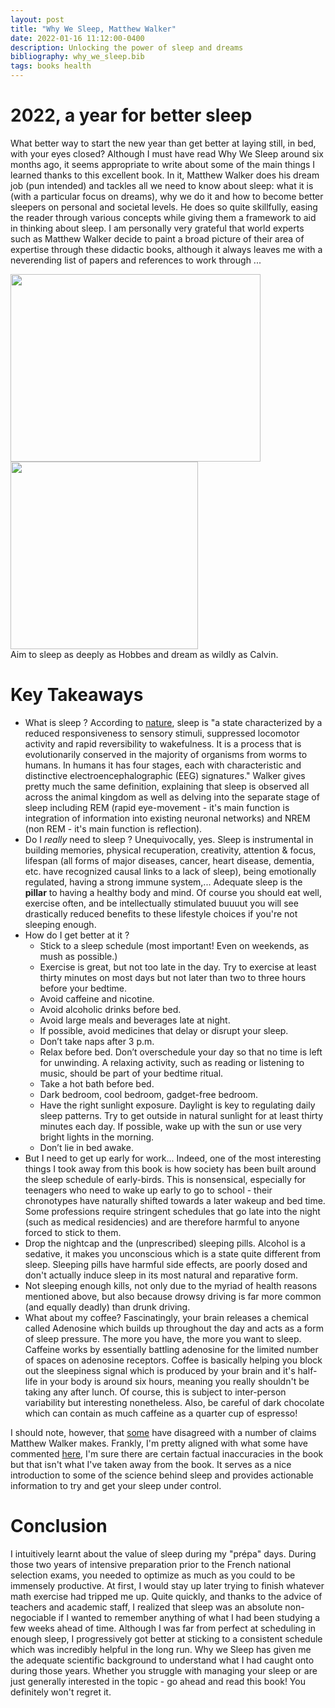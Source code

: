 ```yaml
---
layout: post
title: "Why We Sleep, Matthew Walker"
date: 2022-01-16 11:12:00-0400
description: Unlocking the power of sleep and dreams
bibliography: why_we_sleep.bib
tags: books health
---
```


# 2022, a year for better sleep
What better way to start the new year than get better at laying still, in bed, with your eyes closed? Although I must have read Why We Sleep around six months ago, it seems appropriate to write about some of the main things I learned thanks to this excellent book. In it, Matthew Walker does his dream job (pun intended) and tackles all we need to know about sleep: what it is (with a particular focus on dreams), why we do it and how to become better sleepers on personal and societal levels. He does so quite skillfully, easing the reader through various concepts while giving them a framework to aid in thinking about sleep. I am personally very grateful that world experts such as Matthew Walker decide to paint a broad picture of their area of expertise through these didactic books, although it always leaves me with a neverending list of papers and references to work through ...

<div class="row justify-content-sm-center">
    <div class="col-sm-6 mt-3 mt-md-0">
        <img class="img-fluid rounded z-depth-1" src="{{ '/assets/img/calvin_hobbes_sleep.jpg' | relative_url }}" alt="" title="Calvin and Hobbes fast asleep" width="400" height="300"/>
    </div>
    <div class="col-sm-6 mt-3 mt-md-0">
        <img class="img-fluid rounded z-depth-1" src="{{ '/assets/img/why_we_sleep_book_cover.jpg' | relative_url }}" alt="" title="Why We Sleep book cover" width="300" height="300"/>
    </div>
</div>
<div class="caption">
    Aim to sleep as deeply as Hobbes and dream as wildly as Calvin. 
</div>


# Key Takeaways
-  What is sleep ?  According to [nature](https://www.nature.com/subjects/sleep), sleep is "a state characterized by a reduced responsiveness to sensory stimuli, suppressed locomotor activity and rapid reversibility to wakefulness. It is a process that is evolutionarily conserved in the majority of organisms from worms to humans. In humans it has four stages, each with characteristic and distinctive electroencephalographic (EEG) signatures." Walker gives pretty much the same definition, explaining that sleep is observed all across the animal kingdom as well as delving into the separate stage of sleep including REM (rapid eye-movement - it's main function is integration of information into existing neuronal networks) and NREM (non REM - it's main function is reflection).
- Do I *really* need to sleep ? Unequivocally, yes. Sleep is instrumental in building memories, physical recuperation, creativity, attention & focus, lifespan (all forms of major diseases, cancer, heart disease, dementia, etc. have recognized causal links to a lack of sleep), being emotionally regulated, having a strong immune system,... Adequate sleep is the **pillar** to having a healthy body and mind. Of course you should eat well, exercise often, and be intellectually stimulated buuuut you will see drastically reduced benefits to these lifestyle choices if you're not sleeping enough.
- How do I get better at it ? 
    - Stick to a sleep schedule (most important! Even on weekends, as mush as possible.)
    - Exercise is great, but not too late in the day. Try to exercise at least thirty minutes on most days but not later than two to three hours before your bedtime.
    - Avoid caffeine and nicotine.
    - Avoid alcoholic drinks before bed.
    - Avoid large meals and beverages late at night.
    - If possible, avoid medicines that delay or disrupt your sleep.
    - Don’t take naps after 3 p.m.
    - Relax before bed. Don’t overschedule your day so that no time is left for unwinding. A relaxing activity, such as reading or listening to music, should be part of your bedtime ritual.
    - Take a hot bath before bed.
    - Dark bedroom, cool bedroom, gadget-free bedroom.
    - Have the right sunlight exposure. Daylight is key to regulating daily sleep patterns. Try to get outside in natural sunlight for at least thirty minutes each day. If possible, wake up with the sun or use very bright lights in the morning.
    - Don’t lie in bed awake.
- But I need to get up early for work... Indeed, one of the most interesting things I took away from this book is how society has been built around the sleep schedule of early-birds. This is nonsensical, especially for teenagers who need to wake up early to go to school - their chronotypes have naturally shifted towards a later wakeup and bed time. Some professions require stringent schedules that go late into the night (such as medical residencies) and are therefore harmful to anyone forced to stick to them. 
- Drop the nightcap and the (unprescribed) sleeping pills. Alcohol is a sedative, it makes you unconscious which is a state quite different from sleep. Sleeping pills have harmful side effects, are poorly dosed and don't actually induce sleep in its most natural and reparative form. 
- Not sleeping enough kills, not only due to the myriad of health reasons mentioned above, but also because drowsy driving is far more common (and equally deadly) than drunk driving. 
- What about my coffee? Fascinatingly, your brain releases a chemical called Adenosine which builds up throughout the day and acts as a form of sleep pressure. The more you have, the more you want to sleep. Caffeine works by essentially battling adenosine for the limited number of spaces on adenosine receptors. Coffee is basically helping you block out the sleepiness signal which is produced by your brain and it's half-life in your body is around six hours, meaning you really shouldn't be taking any after lunch. Of course, this is subject to inter-person variability but interesting nonetheless. Also, be careful of dark chocolate which can contain as much caffeine as a quarter cup of espresso!

I should note, however, that [some](https://guzey.com/books/why-we-sleep/) have disagreed with a number of claims Matthew Walker makes. Frankly, I'm pretty aligned with what some have commented [here](https://news.ycombinator.com/item?id=21546850), I'm sure there are certain factual inaccuracies in the book but that isn't what I've taken away from the book. It serves as a nice introduction to some of the science behind sleep and provides actionable information to try and get your sleep under control.

# Conclusion
I intuitively learnt about the value of sleep during my "prépa" days. During those two years of intensive preparation prior to the French national selection exams, you needed to optimize as much as you could to be immensely productive. At first, I would stay up later trying to finish whatever math exercise had tripped me up. Quite quickly, and thanks to the advice of teachers and academic staff, I realized that sleep was an absolute non-negociable if I wanted to remember anything of what I had been studying a few weeks ahead of time. Although I was far from perfect at scheduling in enough sleep, I progressively got better at sticking to a consistent schedule which was incredibly helpful in the long run. Why we Sleep has given me the adequate scientific background to understand what I had caught onto during those years. Whether you struggle with managing your sleep or are just generally interested in the topic - go ahead and read this book! You definitely won't regret it.